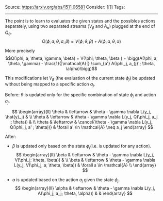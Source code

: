 Source: https://arxiv.org/abs/1511.06581
Consider: [[]]
Tags: 
______________

The point is to learn to evaluates the given states and the possibles actions separately, using two separated streams ($V_\beta$ and $A_\alpha$) plugged at the end of $Q_\theta$.
$$Q(\phi, a; \theta, \alpha, \beta) \approx V(\phi; \theta, \beta ) + A(\phi, a; \theta, \alpha )$$

More precisely 
$$Q(\phi, a; \theta, \gamma, \beta) = V(\phi; \theta, \beta ) + \bigg(A(\phi, a; \theta, \gamma) - \frac{1}{|\mathcal{A}|} \sum_{a'} A(\phi_j, a_{j}'; \theta, \alpha)\bigg)$$

This modifications let $V_\beta$ (the evaluation of the current state $\phi_j$) be updated without being mapped to a specific action $a_j$.

Before:
$\theta$ is updated only for the specific combination of state $\phi_j$ and action $a_j$. 

$$
\begin{array}{ll}
\theta & \leftarrow & \theta - \gamma \nabla L(y_j, \hat{y}_j) & \\
\theta & \leftarrow & \theta - \gamma \nabla L(y_j, Q(\phi_j, a_j ; \theta)) & \\
\theta & \leftarrow & \cancel{\theta - \gamma \nabla L(y_j, Q(\phi_j, a' ; \theta))} & \forall a' \in \mathcal{A} \neq a_j
\end{array}
$$

After:
- $\beta$ is updated only based on the state $\phi_j$(i.e. is updated for any action).
$$
\begin{array}{ll}
\beta & \leftarrow & \theta - \gamma \nabla L(y_j, V(\phi_j; \theta, \beta)) & \\
\beta & \leftarrow & \theta - \gamma \nabla L(y_j, V(\phi_j, a; \theta, \beta)) & \forall a \in \mathcal{A} \\
\end{array}
$$

-  $\alpha$ is updated based on the action $a_j$ given the state $\phi_j$.
$$
\begin{array}{ll}
\alpha & \leftarrow & \theta - \gamma \nabla L(y_j, A(\phi_j, a_j; \theta, \alpha)) & &
\end{array}
$$